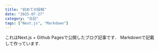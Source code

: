 ```yaml
---
title: "初めての投稿"
date: "2025-07-27"
category: "日記"
tags: ["Next.js", "Markdown"]
---
```


これはNext.js + Github Pagesで公開したブログ記事です．
Markdownで記載して作っています.